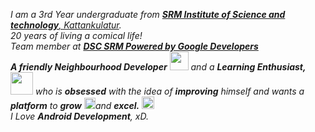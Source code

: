 <p>
  <em>
    I am a 3rd Year undergraduate from <a href="https://www.srmist.edu.in/"> <b>SRM Institute of Science and technology</b>, Kattankulatur</a>. <br>
    20 years of living a comical life! <br>
    Team member at <a href="https://dscsrm.com/"> <b>DSC SRM Powered by Google Developers</b></a><br>
    <b>A friendly Neighbourhood Developer</b> <img src="https://github.com/KenMan79sf/KenMan79sf/blob/master/Assets/Developer.gif" width="30px"> and a <b>Learning    Enthusiast,</b>&nbsp;<img src="https://github.com/KenMan79sf/KenMan79sf/blob/master/Assets/Designer.gif" width="36px">  who is <b>obsessed</b>
    with the idea of <b>improving</b> himself and wants a <b>platform</b> to 
    <b>grow</b> <img src="https://github.com/KenMan79sf/KenMan79sf/blob/master/Assets/Rocket.gif" width="18px">and 
    <b>excel.</b> <img src="https://github.com/KenMan79sf/KenMan79sf/blob/master/Assets/Medal.gif" width="20px"> <br>
    I Love <b>Android Development</b>, xD. <br>
  </em>  
</p>

<br>
